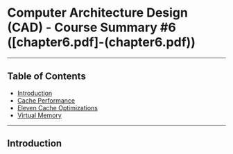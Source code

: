 # Computer Architecture Design (CAD) - Course Summary #6 ([chapter6.pdf]-(chapter6.pdf))

---

## Table of Contents
- [Introduction](#introduction)
- [Cache Performance](#cache-performance)
- [Eleven Cache Optimizations](#eleven-cache-optimizations)
- [Virtual Memory](#virtual-memory)

---

## Introduction